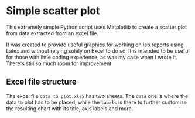 # Simple scatter plot
This extremely simple Python script uses Matplotlib to create a scatter plot from data extracted from an excel file. 

It was created to provide useful graphics for working on lab reports using Latex and without relying solely on Excel to do so. It is intended to be useful for those with little coding experience, as was my case when I wrote it. There's still so much room for improvement.

## Excel file structure
The excel file ``data_to_plot.xlsx`` has two sheets. The ``data`` one is where the data to plot has to be placed, while the ``labels`` is there to further customize the resulting chart with its title, axis labels and more.


